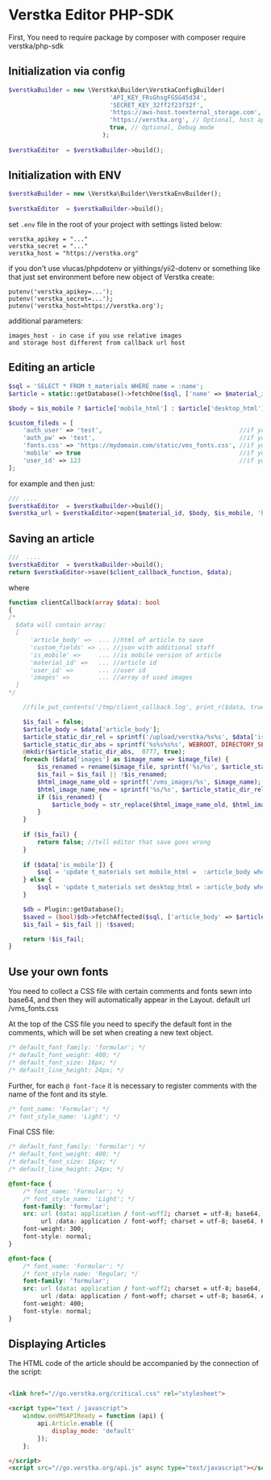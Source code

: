 # Verstka Editor PHP-SDK

First, You need to require package by composer with composer require verstka/php-sdk

## Initialization via config

```php
$verstkaBuilder = new \Verstka\Builder\VerstkaConfigBuilder(
                            'API_KEY_FRsGhsgFGSG45d34',
                            'SECRET_KEY_32ff2f23f32f',
                            'https://aws-host.toexternal_storage.com', // Optional, image storage host
                            'https://verstka.org', // Optional, host api Verstka
                            true, // Optional, Debug mode
                          );
                          
$verstkaEditor  = $verstkaBuilder->build();

```

## Initialization with ENV

```php
$verstkaBuilder = new \Verstka\Builder\VerstkaEnvBuilder();
                          
$verstkaEditor  = $verstkaBuilder->build();

```

set ```.env``` file in the root of your project with settings listed below:

```
verstka_apikey = "..."
verstka_secret = "..."
verstka_host = "https://verstka.org"
```

if you don't use vlucas/phpdotenv or yiithings/yii2-dotenv or something like that just set environment before new object
of Verstka create:

```
putenv('verstka_apikey=...');
putenv('verstka_secret=...');
putenv('verstka_host=https://verstka.org');
```

additional parameters:

```
images_host - in case if you use relative images
and storage host different from callback url host
```

## Editing an article

```php
$sql = 'SELECT * FROM t_materials WHERE name = :name';
$article = static::getDatabase()->fetchOne($sql, ['name' => $material_id]);

$body = $is_mobile ? $article['mobile_html'] : $article['desktop_html'];

$custom_fileds = [
    'auth_user' => 'test',                                      //if you have http authorization on callback url
    'auth_pw' => 'test',                                        //if you have http authorization on callback url
    'fonts.css' => 'https://mydomain.com/static/vms_fonts.css', //if you use custom fonts set
    'mobile' => true                                            //if you open mobile version of the post,
    'user_id' => 123                                            //if you want to know the user who opened the editor when saving 
];
```

for example and then just:

```php
/// ....
$verstkaEditor  = $verstkaBuilder->build();
$verstka_url = $verstkaEditor->open($material_id, $body, $is_mobile, 'https://mydomain.com/verstka/save', $custom_fileds);
```

## Saving an article

```php
///  ....
$verstkaEditor  = $verstkaBuilder->build();
return $verstkaEditor->save($client_callback_function, $data);
```

where

```php
function clientCallback(array $data): bool
{
/*
  $data will contain array:
  [
      'article_body' =>  ... //html of article to save
      'custom_fields' => ... //json with additional staff
      'is_mobile' =>     ... //is mobile version of article
      'material_id' =>   ... //article id
      'user_id' =>       ... //user id
      'images' =>        ... //array of used images
  ]
*/

    //file_put_contents('/tmp/client_callback.log', print_r($data, true));

    $is_fail = false;
    $article_body = $data['article_body'];
    $article_static_dir_rel = sprintf('/upload/verstka/%s%s', $data['is_mobile'] ? 'm_':'', $data['material_id']);
    $article_static_dir_abs = sprintf('%s%s%s%s', WEBROOT, DIRECTORY_SEPARATOR, '/public/', $article_static_dir_rel);
    @mkdir($article_static_dir_abs,  0777, true);
    foreach ($data['images'] as $image_name => $image_file) {
        $is_renamed = rename($image_file, sprintf('%s/%s', $article_static_dir_abs, $image_name));
        $is_fail = $is_fail || !$is_renamed;
        $html_image_name_old = sprintf('/vms_images/%s', $image_name);
        $html_image_name_new = sprintf('%s/%s', $article_static_dir_rel, $image_name);
        if ($is_renamed) {
            $article_body = str_replace($html_image_name_old, $html_image_name_new, $article_body);
        }
    }
    
    if ($is_fail) {
        return false; //tell editor that save goes wrong
    }
    
    if ($data['is_mobile']) {
        $sql = 'update t_materials set mobile_html =  :article_body where name = :name;';
    } else {
        $sql = 'update t_materials set desktop_html = :article_body where name = :name;';
    }

    $db = Plugin::getDatabase();
    $saved = (bool)$db->fetchAffected($sql, ['article_body' => $article_body, 'name' => $data['material_id']]);
    $is_fail = $is_fail || !$saved;

    return !$is_fail;
}
```

## Use your own fonts

You need to collect a CSS file with certain comments and fonts sewn into base64, and then they will automatically appear
in the Layout.
default url /vms_fonts.css

At the top of the CSS file you need to specify the default font in the comments, which will be set when creating a new
text object.

```css
/* default_font_family: 'formular'; */
/* default_font_weight: 400; */
/* default_font_size: 16px; */
/* default_line_height: 24px; */
```

Further, for each `@ font-face` it is necessary to register comments with the name of the font and its style.

```css
/* font_name: 'Formular'; */
/* font_style_name: 'Light'; */
```

Final CSS file:

```css
/* default_font_family: 'formular'; */
/* default_font_weight: 400; */
/* default_font_size: 16px; */
/* default_line_height: 24px; */

@font-face {
    /* font_name: 'Formular'; */
    /* font_style_name: 'Light'; */  
    font-family: 'formular';
    src: url (data: application / font-woff2; charset = utf-8; base64, KJHGKJHG...) format ('woff2'),
         url (data: application / font-woff; charset = utf-8; base64, KJHGKJHGJ...) format ('woff');
    font-weight: 300;
    font-style: normal;
}

@font-face {
    /* font_name: 'Formular'; */
    /* font_style_name: 'Regular; */
    font-family: 'formular';
    src: url (data: application / font-woff2; charset = utf-8; base64, AAFEWDDWEDD...) format ('woff2'),
         url (data: application / font-woff; charset = utf-8; base64, AAFEWDDWEDD...) format ('woff');
    font-weight: 400;
    font-style: normal;
}
```

## Displaying Articles

The HTML code of the article should be accompanied by the connection of the script:

```html

<link href="//go.verstka.org/critical.css" rel="stylesheet">

<script type="text / javascript">
    window.onVMSAPIReady = function (api) {
        api.Article.enable ({
            display_mode: 'default'
        });
    };

</script>
<script src="//go.verstka.org/api.js" async type="text/javascript"></script>
```
